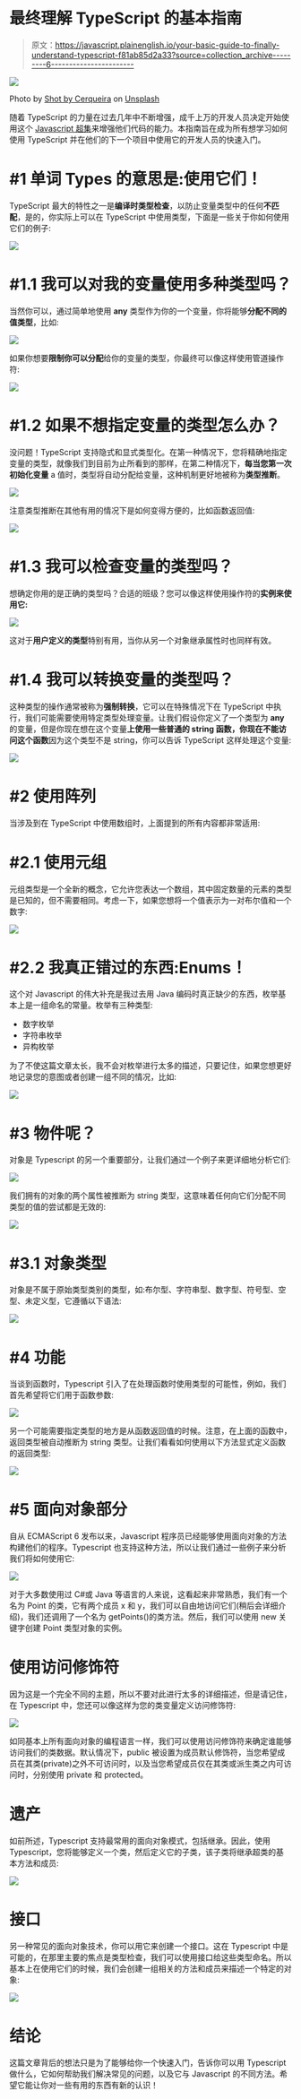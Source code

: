 # 最终理解 TypeScript 的基本指南

> 原文：<https://javascript.plainenglish.io/your-basic-guide-to-finally-understand-typescript-f81ab85d2a33?source=collection_archive---------6----------------------->

![](img/66ab3f93a407fc9ddc73fb0223969558.png)

Photo by [Shot by Cerqueira](https://unsplash.com/@shotbycerqueira?utm_source=medium&utm_medium=referral) on [Unsplash](https://unsplash.com?utm_source=medium&utm_medium=referral)

随着 TypeScript 的力量在过去几年中不断增强，成千上万的开发人员决定开始使用这个 [Javascript 超集](https://thecoderswag.com/you-absolutely-have-to-learn-typescript-in-2019/)来增强他们代码的能力。本指南旨在成为所有想学习如何使用 TypeScript 并在他们的下一个项目中使用它的开发人员的快速入门。

# #1 单词 Types 的意思是:使用它们！

TypeScript 最大的特性之一是**编译时类型检查**，以防止变量类型中的任何**不匹配**，是的，你实际上可以在 TypeScript 中使用类型，下面是一些关于你如何使用它们的例子:

![](img/64ea549c6189cdbfd0e086296cdcf0fb.png)

# #1.1 我可以对我的变量使用多种类型吗？

当然你可以，通过简单地使用 **any** 类型作为你的一个变量，你将能够**分配不同的值类型**，比如:

![](img/b77caf0fd0b5f2b4ea8be11d04460c18.png)

如果你想要**限制你可以分配**给你的变量的类型，你最终可以像这样使用管道操作符:

![](img/7ad38930fa4a218eb7b51760def40e69.png)

# #1.2 如果不想指定变量的类型怎么办？

没问题！TypeScript 支持隐式和显式类型化。在第一种情况下，您将精确地指定变量的类型，就像我们到目前为止所看到的那样，在第二种情况下，**每当您第一次初始化变量** a 值时，类型将自动分配给变量，这种机制更好地被称为**类型推断**。

![](img/922adbbb6938685f0ed81924e6cf1a40.png)

注意类型推断在其他有用的情况下是如何变得方便的，比如函数返回值:

![](img/395afcbbb68b3929b8b665adbf5eea01.png)

# #1.3 我可以检查变量的类型吗？

想确定你用的是正确的类型吗？合适的班级？您可以像这样使用操作符的**实例来使用它:**

![](img/a75886ff5244098f7087afc95296046c.png)

这对于**用户定义的类型**特别有用，当你从另一个对象继承属性时也同样有效。

# #1.4 我可以转换变量的类型吗？

这种类型的操作通常被称为**强制转换**，它可以在特殊情况下在 TypeScript 中执行，我们可能需要使用特定类型处理变量。让我们假设你定义了一个类型为 **any** 的变量，但是你现在想在这个变量**上使用一些普通的 **string** 函数，你现在不能访问这个函数**因为这个类型不是 string，你可以告诉 TypeScript 这样处理这个变量:

![](img/278c9a6fc9be68c4289f19f304d39462.png)

# #2 使用阵列

当涉及到在 TypeScript 中使用数组时，上面提到的所有内容都非常适用:

# #2.1 使用元组

元组类型是一个全新的概念，它允许您表达一个数组，其中固定数量的元素的类型是已知的，但不需要相同。考虑一下，如果您想将一个值表示为一对布尔值和一个数字:

![](img/d10ea1e741dd81d4699294d0dcaac622.png)

# #2.2 我真正错过的东西:Enums！

这个对 Javascript 的伟大补充是我过去用 Java 编码时真正缺少的东西，枚举基本上是一组命名的常量。枚举有三种类型:

*   数字枚举
*   字符串枚举
*   异构枚举

为了不使这篇文章太长，我不会对枚举进行太多的描述，只要记住，如果您想更好地记录您的意图或者创建一组不同的情况，比如:

![](img/446a49db9322970d6b04fbae08aa6771.png)

# #3 物件呢？

对象是 Typescript 的另一个重要部分，让我们通过一个例子来更详细地分析它们:

![](img/5629c4e27000d44cc7f4f8233ee514b3.png)

我们拥有的对象的两个属性被推断为 string 类型，这意味着任何向它们分配不同类型的值的尝试都是无效的:

![](img/ca4605efcd4a721a912d99d3217b2ad6.png)

# #3.1 对象类型

对象是不属于原始类型类别的类型，如:布尔型、字符串型、数字型、符号型、空型、未定义型，它遵循以下语法:

![](img/53d2fbff0bc05d5198ac2b0dd2fa2851.png)

# #4 功能

当谈到函数时，Typescript 引入了在处理函数时使用类型的可能性，例如，我们首先希望将它们用于函数参数:

![](img/fbe1d7e9fe192af35994fa27d369fa88.png)

另一个可能需要指定类型的地方是从函数返回值的时候。注意，在上面的函数中，返回类型被自动推断为 string 类型。让我们看看如何使用以下方法显式定义函数的返回类型:

![](img/230efab9832148158df94ee23c2f1ee5.png)

# #5 面向对象部分

自从 ECMAScript 6 发布以来，Javascript 程序员已经能够使用面向对象的方法构建他们的程序。Typescript 也支持这种方法，所以让我们通过一些例子来分析我们将如何使用它:

![](img/7d4fcb36def5129dbbedc7ef40aa4e55.png)

对于大多数使用过 C#或 Java 等语言的人来说，这看起来非常熟悉，我们有一个名为 Point 的类，它有两个成员 x 和 y，我们可以自由地访问它们(稍后会详细介绍)，我们还调用了一个名为 getPoints()的类方法。然后，我们可以使用 new 关键字创建 Point 类型对象的实例。

# 使用访问修饰符

因为这是一个完全不同的主题，所以不要对此进行太多的详细描述，但是请记住，在 Typescript 中，您还可以像这样为您的类变量定义访问修饰符:

![](img/ac9280b8d098c532234e4b43f2003b94.png)

如同基本上所有面向对象的编程语言一样，我们可以使用访问修饰符来确定谁能够访问我们的类数据。默认情况下，public 被设置为成员默认修饰符，当您希望成员在其类(private)之外不可访问时，以及当您希望成员仅在其类或派生类之内可访问时，分别使用 private 和 protected。

# 遗产

如前所述，Typescript 支持最常用的面向对象模式，包括继承。因此，使用 Typescript，您将能够定义一个类，然后定义它的子类，该子类将继承超类的基本方法和成员:

![](img/e92e3d3da5b8f5c95d65058ddead8723.png)

# 接口

另一种常见的面向对象技术，你可以用它来创建一个接口。这在 Typescript 中是可能的，在那里主要的焦点是类型检查，我们可以使用接口给这些类型命名。所以基本上在使用它们的时候，我们会创建一组相关的方法和成员来描述一个特定的对象:

![](img/4eb8ff22296a0510fa9604486b0da366.png)

# 结论

这篇文章背后的想法只是为了能够给你一个快速入门，告诉你可以用 Typescript 做什么，它如何帮助我们解决常见的问题，以及它与 Javascript 的不同方法。希望它能让你对一些有用的东西有新的认识！